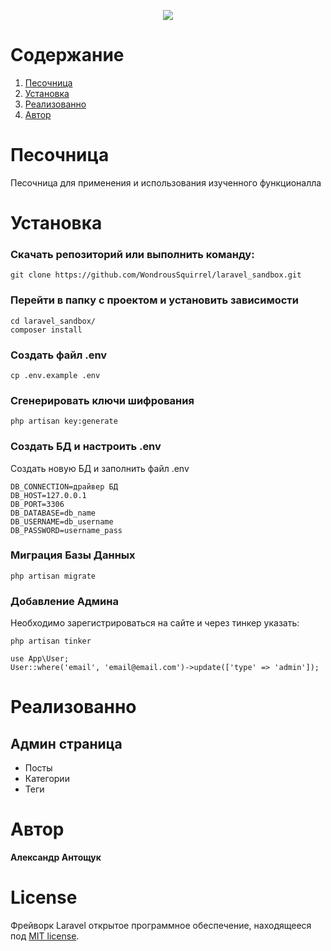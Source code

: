 <p align="center"><img src="https://laravel.com/assets/img/components/logo-laravel.svg"></p>

Содержание
=================
1.  [Песочница](#Песочница)
2.  [Установка](#Установка)
3.  [Реализованно](#Реализованно)
4.  [Автор](#Автор)


# Песочница

Песочница для применения и использования изученного функционалла

# Установка

### Скачать репозиторий или выполнить команду:

```
git clone https://github.com/WondrousSquirrel/laravel_sandbox.git
```
### Перейти в папку с проектом и установить зависимости

```
cd laravel_sandbox/
composer install
```

### Создать файл .env
```
cp .env.example .env
```

### Сгенерировать ключи шифрования

```
php artisan key:generate
```

### Создать БД и настроить .env

Создать новую БД и заполнить файл .env

```
DB_CONNECTION=драйвер БД
DB_HOST=127.0.0.1
DB_PORT=3306
DB_DATABASE=db_name
DB_USERNAME=db_username
DB_PASSWORD=username_pass
```

### Миграция Базы Данных

```
php artisan migrate
```

### Добавление Админа

Необходимо зарегистрироваться на сайте и через тинкер указать:

```
php artisan tinker

use App\User;
User::where('email', 'email@email.com')->update(['type' => 'admin']);
```

# Реализованно

## Админ страница

* Посты
* Категории
* Теги



# Автор

**Александр Антощук**

# License

Фрейворк Laravel  открытое программное обеспечение, находящееся под [MIT license](https://opensource.org/licenses/MIT).